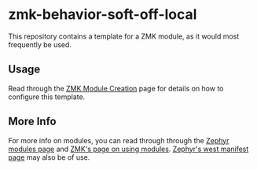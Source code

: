 # zmk-behavior-soft-off-local

This repository contains a template for a ZMK module, as it would most frequently be used.

## Usage

Read through the [ZMK Module Creation](https://zmk.dev/docs/development/module-creation) page for details on how to configure this template.

## More Info

For more info on modules, you can read through through the [Zephyr modules page](https://docs.zephyrproject.org/3.5.0/develop/modules.html) and [ZMK's page on using modules](https://zmk.dev/docs/features/modules). [Zephyr's west manifest page](https://docs.zephyrproject.org/3.5.0/develop/west/manifest.html#west-manifests) may also be of use.
